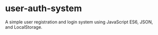 # user-auth-system
A simple user registration and login system using JavaScript ES6, JSON, and LocalStorage.
